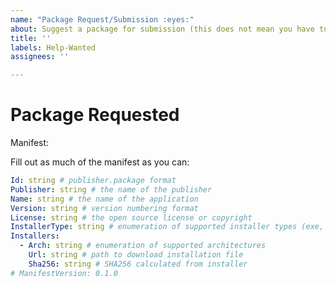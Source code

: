 ```yaml
---
name: "Package Request/Submission :eyes:"
about: Suggest a package for submission (this does not mean you have to implement it)
title: ''
labels: Help-Wanted
assignees: ''

---
```


<!-- 
🚨🚨🚨🚨🚨🚨🚨🚨🚨🚨

I ACKNOWLEDGE THE FOLLOWING BEFORE PROCEEDING:
1. It might be easier to add the manifest myself.
2. It is probably faster if I add the manifest myself.

2. If I delete this entire template and go my own path, the core team may close my issue without further explanation or engagement.
3. If I list multiple apps in this one issue, the core team may close my issue without further explanation or engagement.
4. If I write an issue that has many duplicates, the core team may close my issue without further explanation or engagement (and without necessarily spending time to find the exact duplicate ID number).
5. If I leave the title incomplete when filing the issue, the core team may close my issue without further explanation or engagement.
6. If I file something completely blank in the body, the core team may close my issue without further explanation or engagement.

7. If this is an issue with the client, I will create the issue [there](https://github.com/microsoft/winget-cli/issues/new/choose)
All good? Then proceed!
-->

# Package Requested

Manifest:


Fill out as much of the manifest as you can:


```YAML
Id: string # publisher.package format
Publisher: string # the name of the publisher
Name: string # the name of the application
Version: string # version numbering format
License: string # the open source license or copyright
InstallerType: string # enumeration of supported installer types (exe, msi, msix, inno, wix, nullsoft, appx)
Installers:
  - Arch: string # enumeration of supported architectures
    Url: string # path to download installation file
    Sha256: string # SHA256 calculated from installer
# ManifestVersion: 0.1.0
```
